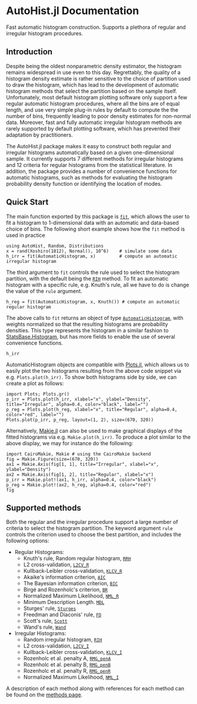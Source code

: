 # AutoHist.jl Documentation

Fast automatic histogram construction. Supports a plethora of regular and irregular histogram procedures.

## Introduction
Despite being the oldest nonparametric density estimator, the histogram remains widespread in use even to this day. Regrettably, the quality of a histogram density estimate is rather sensitive to the choice of partition used to draw the histogram, which has lead to the development of automatic histogram methods that select the partition based on the sample itself. Unfortunately, most default histogram plotting software only support a few regular automatic histogram procedures, where all the bins are of equal length, and use very simple plug-in rules by default to compute the the number of bins, frequently leading to poor density estimates for non-normal data. Moreover, fast and fully automatic irregular histogram methods are rarely supported by default plotting software, which has prevented their adaptation by practitioners.

The AutoHist.jl package makes it easy to construct both regular and irregular histograms automatically based on a given one-dimensional sample. It currently supports 7 different methods for irregular histograms and 12 criteria for regular histograms from the statistical literature. In addition, the package provides a number of convenience functions for automatic histograms, such as methods for evaluating the histogram probability density function or identifying the location of modes.

## Quick Start
The main function exported by this package is [`fit`](@ref), which allows the user to fit a histogram to 1-dimensional data with an automatic and data-based choice of bins. The following short example shows how the `fit` method is used in practice

```@example index; continued=true
using AutoHist, Random, Distributions
x = rand(Xoshiro(1812), Normal(), 10^6)    # simulate some data
h_irr = fit(AutomaticHistogram, x)         # compute an automatic irregular histogram
```
The third argument to `fit` controls the rule used to select the histogram partition, with the default being the [`RIH`](@ref) method. To fit an automatic histogram with a specific rule, e.g. Knuth's rule, all we have to do is change the value of the `rule` argument.
```@example index; continued=true
h_reg = fit(AutomaticHistogram, x, Knuth()) # compute an automatic regular histogram
```
The above calls to `fit` returns an object of type [`AutomaticHistogram`](@ref), with weights normalized so that the resulting histograms are probability densities. This type represents the histogram in a similar fashion to [StatsBase.Histogram](https://juliastats.org/StatsBase.jl/stable/empirical/#Histograms), but has more fields to enable the use of several convenience functions.
```@example index
h_irr
```

AutomaticHistogram objects are compatible with [Plots.jl](https://github.com/JuliaPlots/Plots.jl), which allows us to easily plot the two histograms resulting from the above code snippet via e.g. `Plots.plot(h_irr)`. To show both histograms side by side, we can create a plot as follows:

```@example index
import Plots; Plots.gr()
p_irr = Plots.plot(h_irr, xlabel="x", ylabel="Density", title="Irregular", alpha=0.4, color="black", label="")
p_reg = Plots.plot(h_reg, xlabel="x", title="Regular", alpha=0.4, color="red", label="")
Plots.plot(p_irr, p_reg, layout=(1, 2), size=(670, 320))
```

Alternatively, [Makie.jl](https://github.com/MakieOrg/Makie.jl) can also be used to make graphical displays of the fitted histograms via e.g. `Makie.plot(h_irr)`. To produce a plot similar to the above display, we may for instance do the following:
```@example index
import CairoMakie, Makie # using the CairoMakie backend
fig = Makie.Figure(size=(670, 320))
ax1 = Makie.Axis(fig[1, 1], title="Irregular", xlabel="x", ylabel="Density")
ax2 = Makie.Axis(fig[1, 2], title="Regular", xlabel="x")
p_irr = Makie.plot!(ax1, h_irr, alpha=0.4, color="black")
p_reg = Makie.plot!(ax2, h_reg, alpha=0.4, color="red")
fig
```

## Supported methods
Both the regular and the irregular procedure support a large number of criteria to select the histogram partition. The keyword argument `rule` controls the criterion used to choose the best partition, and includes the following options:

- Regular Histograms:
    - Knuth's rule, Random regular histogram, [`RRH`](@ref)
    - L2 cross-validation, [`L2CV_R`](@ref)
    - Kullback-Leibler cross-validation, [`KLCV_R`](@ref)
    - Akaike's information criterion, [`AIC`](@ref)
    - The Bayesian information criterion, [`BIC`](@ref)
    - Birgé and Rozenholc's criterion, [`BR`](@ref)
    - Normalized Maximum Likelihood, [`NML_R`](@ref)
    - Minimum Description Length. [`MDL`](@ref)
    - Sturges' rule, [`Sturges`](@ref)
    - Freedman and Diaconis' rule, [`FD`](@ref)
    - Scott's rule, [`Scott`](@ref)
    - Wand's rule, [`Wand`](@ref)
- Irregular Histograms:
    - Random irregular histogram, [`RIH`](@ref)
    - L2 cross-validation, [`L2CV_I`](@ref)
    - Kullback-Leibler cross-validation, [`KLCV_I`](@ref)
    - Rozenholc et al. penalty A, [`RMG_penA`](@ref)
    - Rozenholc et al. penalty B, [`RMG_penB`](@ref)
    - Rozenholc et al. penalty R, [`RMG_penR`](@ref)
    - Normalized Maximum Likelihood, [`NML_I`](@ref)

A description of each method along with references for each method can be found on the [methods page](methods.md).